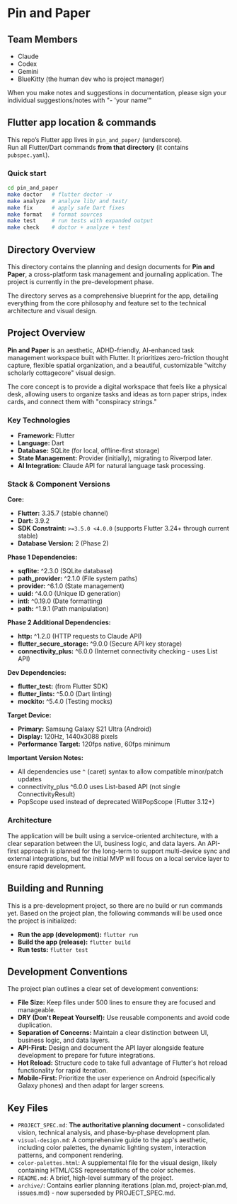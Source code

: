 # Pin and Paper

## Team Members

- Claude
- Codex
- Gemini
- BlueKitty (the human dev who is project manager)

When you make notes and suggestions in documentation, please sign your individual suggestions/notes with "- 'your name'"

## Flutter app location & commands

This repo’s Flutter app lives in `pin_and_paper/` (underscore).  
Run all Flutter/Dart commands **from that directory** (it contains `pubspec.yaml`).

### Quick start

```bash
cd pin_and_paper
make doctor   # flutter doctor -v
make analyze  # analyze lib/ and test/
make fix      # apply safe Dart fixes
make format   # format sources
make test     # run tests with expanded output
make check    # doctor + analyze + test
```

## Directory Overview

This directory contains the planning and design documents for **Pin and Paper**, a cross-platform task management and journaling application. The project is currently in the pre-development phase.

The directory serves as a comprehensive blueprint for the app, detailing everything from the core philosophy and feature set to the technical architecture and visual design.

## Project Overview

**Pin and Paper** is an aesthetic, ADHD-friendly, AI-enhanced task management workspace built with Flutter. It prioritizes zero-friction thought capture, flexible spatial organization, and a beautiful, customizable "witchy scholarly cottagecore" visual design.

The core concept is to provide a digital workspace that feels like a physical desk, allowing users to organize tasks and ideas as torn paper strips, index cards, and connect them with "conspiracy strings."

### Key Technologies
*   **Framework:** Flutter
*   **Language:** Dart
*   **Database:** SQLite (for local, offline-first storage)
*   **State Management:** Provider (initially), migrating to Riverpod later.
*   **AI Integration:** Claude API for natural language task processing.

### Stack & Component Versions

**Core:**
*   **Flutter:** 3.35.7 (stable channel)
*   **Dart:** 3.9.2
*   **SDK Constraint:** `>=3.5.0 <4.0.0` (supports Flutter 3.24+ through current stable)
*   **Database Version:** 2 (Phase 2)

**Phase 1 Dependencies:**
*   **sqflite:** ^2.3.0 (SQLite database)
*   **path_provider:** ^2.1.0 (File system paths)
*   **provider:** ^6.1.0 (State management)
*   **uuid:** ^4.0.0 (Unique ID generation)
*   **intl:** ^0.19.0 (Date formatting)
*   **path:** ^1.9.1 (Path manipulation)

**Phase 2 Additional Dependencies:**
*   **http:** ^1.2.0 (HTTP requests to Claude API)
*   **flutter_secure_storage:** ^9.0.0 (Secure API key storage)
*   **connectivity_plus:** ^6.0.0 (Internet connectivity checking - uses List API)

**Dev Dependencies:**
*   **flutter_test:** (from Flutter SDK)
*   **flutter_lints:** ^5.0.0 (Dart linting)
*   **mockito:** ^5.4.0 (Testing mocks)

**Target Device:**
*   **Primary:** Samsung Galaxy S21 Ultra (Android)
*   **Display:** 120Hz, 1440x3088 pixels
*   **Performance Target:** 120fps native, 60fps minimum

**Important Version Notes:**
*   All dependencies use `^` (caret) syntax to allow compatible minor/patch updates
*   connectivity_plus ^6.0.0 uses List-based API (not single ConnectivityResult)
*   PopScope used instead of deprecated WillPopScope (Flutter 3.12+)

### Architecture
The application will be built using a service-oriented architecture, with a clear separation between the UI, business logic, and data layers. An API-first approach is planned for the long-term to support multi-device sync and external integrations, but the initial MVP will focus on a local service layer to ensure rapid development.

## Building and Running

This is a pre-development project, so there are no build or run commands yet. Based on the project plan, the following commands will be used once the project is initialized:

*   **Run the app (development):** `flutter run`
*   **Build the app (release):** `flutter build`
*   **Run tests:** `flutter test`

## Development Conventions

The project plan outlines a clear set of development conventions:

*   **File Size:** Keep files under 500 lines to ensure they are focused and manageable.
*   **DRY (Don't Repeat Yourself):** Use reusable components and avoid code duplication.
*   **Separation of Concerns:** Maintain a clear distinction between UI, business logic, and data layers.
*   **API-First:** Design and document the API layer alongside feature development to prepare for future integrations.
*   **Hot Reload:** Structure code to take full advantage of Flutter's hot reload functionality for rapid iteration.
*   **Mobile-First:** Prioritize the user experience on Android (specifically Galaxy phones) and then adapt for larger screens.

## Key Files

*   `PROJECT_SPEC.md`: **The authoritative planning document** - consolidated vision, technical analysis, and phase-by-phase development plan.
*   `visual-design.md`: A comprehensive guide to the app's aesthetic, including color palettes, the dynamic lighting system, interaction patterns, and component rendering.
*   `color-palettes.html`: A supplemental file for the visual design, likely containing HTML/CSS representations of the color schemes.
*   `README.md`: A brief, high-level summary of the project.
*   `archive/`: Contains earlier planning iterations (plan.md, project-plan.md, issues.md) - now superseded by PROJECT_SPEC.md.
